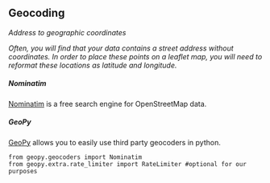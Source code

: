 ## Geocoding

*Address to geographic coordinates*  

*Often, you will find that your data contains a street address without coordinates.  In order to place these points on a leaflet map, you will need to reformat these locations as latitude and longitude.*


##### Nominatim #####  
[Nominatim](https://nominatim.openstreetmap.org/) is a free search engine for OpenStreetMap data.

##### GeoPy ######    
[GeoPy](https://geopy.readthedocs.io/en/stable/) allows you to easily use third party geocoders in python.


`from geopy.geocoders import Nominatim`  
`from geopy.extra.rate_limiter import RateLimiter #optional for our purposes `
